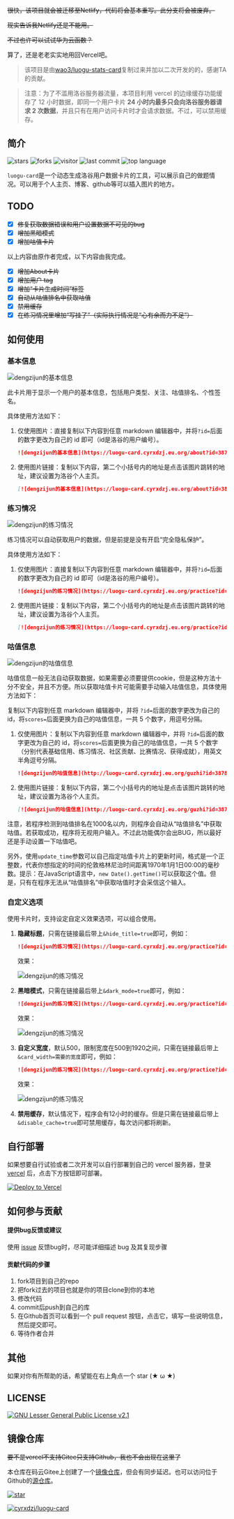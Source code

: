 ~~很快，该项目就会被迁移至Netlify，代码将会基本重写。此分支将会被废弃。~~

~~现实告诉我Netlify还是不能用。~~

~~不过也许可以试试华为云函数？~~

算了，还是老老实实地用回Vercel吧。

> 该项目是由[wao3/luogu-stats-card](https://github.com/wao3/luogu-stats-card)复制过来并加以二次开发的的，感谢TA的贡献。

> 注意：为了不滥用洛谷服务器流量，本项目利用 vercel 的边缘缓存功能缓存了 12 小时数据，即同一个用户卡片 **24 小时内最多只会向洛谷服务器请求 2 次数据**，并且只有在用户访问卡片时才会请求数据。不过，可以禁用缓存。
## 简介

![stars](https://badgen.net/github/stars/cyrxdzj/luogu-card?cache=600)
![forks](https://badgen.net/github/forks/cyrxdzj/luogu-card?cache=600)
![visitor](https://visitor-badge.laobi.icu/badge?page_id=luogu-card)
![last commit](https://badgen.net/github/last-commit/cyrxdzj/luogu-card?cache=600)
![top language](https://img.shields.io/github/languages/top/cyrxdzj/luogu-card)

`luogu-card`是一个动态生成洛谷用户数据卡片的工具，可以展示自己的做题情况。可以用于个人主页、博客、github等可以插入图片的地方。

## TODO

- [x] ~~修复获取数据错误和用户设置数据不可见的bug~~
- [x] ~~增加黑暗模式~~
- [x] ~~增加咕值卡片~~

以上内容由原作者完成，以下内容由我完成。

- [x] ~~增加About卡片~~
- [x] ~~增加用户 tag~~
- [x] ~~增加“卡片生成时间”标签~~
- [x] ~~自动从咕值排名中获取咕值~~
- [x] ~~禁用缓存~~
- [x] ~~在练习情况里增加“写挂了”（实际执行情况是“心有余而力不足”）~~

## 如何使用

### 基本信息

![dengzijun的基本信息](https://luogu-card.cyrxdzj.eu.org/about?id=387836)

此卡片用于显示一个用户的基本信息，包括用户类型、关注、咕值排名、个性签名。

具体使用方法如下：

1. 仅使用图片：直接复制以下内容到任意 markdown 编辑器中，并将`?id=`后面的数字更改为自己的 id 即可（id是洛谷的用户编号）。

   ```markdown
   ![dengzijun的基本信息](https://luogu-card.cyrxdzj.eu.org/about?id=387836)
   ```

2. 使用图片链接：复制以下内容，第二个小括号内的地址是点击该图片跳转的地址，建议设置为洛谷个人主页。

   ```markdown
   [![dengzijun的基本信息](https://luogu-card.cyrxdzj.eu.org/about?id=387836)](https://github.com/cyrxdzj/luogu-card)
   ```

### 练习情况

![dengzijun的练习情况](https://luogu-card.cyrxdzj.eu.org/practice?id=387836)

练习情况可以自动获取用户的数据，但是前提是没有开启“完全隐私保护”。

具体使用方法如下：

1. 仅使用图片：直接复制以下内容到任意 markdown 编辑器中，并将`?id=`后面的数字更改为自己的 id 即可（id是洛谷的用户编号）。

   ```markdown
   ![dengzijun的练习情况](https://luogu-card.cyrxdzj.eu.org/practice?id=387836)
   ```

2. 使用图片链接：复制以下内容，第二个小括号内的地址是点击该图片跳转的地址，建议设置为洛谷个人主页。

   ```markdown
   [![dengzijun的练习情况](https://luogu-card.cyrxdzj.eu.org/practice?id=387836)](https://github.com/cyrxdzj/luogu-card)
   ```

### 咕值信息

![dengzijun的咕值信息](https://luogu-card.cyrxdzj.eu.org/guzhi?id=387836)

咕值信息一般无法自动获取数据，如果需要必须要提供cookie，但是这种方法十分不安全，并且不方便。所以获取咕值卡片可能需要手动输入咕值信息，具体使用方法如下：

复制以下内容到任意 markdown 编辑器中，并将 `?id=`后面的数字更改为自己的 id，将`scores=`后面更换为自己的咕值信息，一共 5 个数字，用逗号分隔。

1. 仅使用图片：复制以下内容到任意 markdown 编辑器中，并将 `?id=`后面的数字更改为自己的 id，将`scores=`后面更换为自己的咕值信息，一共 5 个数字（分别代表基础信用、练习情况、社区贡献、比赛情况、获得成就），用英文半角逗号分隔。

   ```markdown
   ![dengzijun的咕值信息](http://luogu-card.cyrxdzj.eu.org/guzhi?id=387836&scores=100,70,25,45,0)
   ```
   
2. 使用图片链接：复制以下内容，第二个小括号内的地址是点击该图片跳转的地址，建议设置为洛谷个人主页。
   ```markdown
   [![dengzijun的咕值信息](http://luogu-card.cyrxdzj.eu.org/guzhi?id=387836&scores=100,70,25,45,0)](https://github.com/cyrxdzj/luogu-card)
   ```
   

注意，若程序检测到咕值排名在1000名以内，则程序会自动从“咕值排名”中获取咕值。若获取成功，程序将无视用户输入。不过此功能偶尔会出BUG，所以最好还是手动设置一下咕值吧。

另外，使用`update_time`参数可以自己指定咕值卡片上的更新时间，格式是一个正整数，代表你想指定的时间的伦敦格林尼治时间距离1970年1月1日00:00的毫秒数。提示：在JavaScript语言中，`new Date().getTime()`可以获取这个值。但是，只有在程序无法从“咕值排名”中获取咕值时才会采信这个输入。


### 自定义选项

使用卡片时，支持设定自定义效果选项，可以组合使用。

1. **隐藏标题**，只需在链接最后带上`&hide_title=true`即可，例如：

   ```markdown
   ![dengzijun的练习情况](https://luogu-card.cyrxdzj.eu.org/practice?id=387836&hide_title=true)
   ```

   效果：

   ![dengzijun的练习情况](https://luogu-card.cyrxdzj.eu.org/practice?id=387836&hide_title=1)

2. **黑暗模式**，只需在链接最后带上`&dark_mode=true`即可，例如：

   ```markdown
   ![dengzijun的练习情况](https://luogu-card.cyrxdzj.eu.org/practice?id=387836&dark_mode=true)
   ```

   效果：

   ![dengzijun的练习情况](https://luogu-card.cyrxdzj.eu.org/practice?id=387836&dark_mode=true)
3. **自定义宽度**，默认500，限制宽度在500到1920之间，只需在链接最后带上`&card_width=需要的宽度`即可，例如：

   ```markdown
   ![dengzijun的练习情况](https://luogu-card.cyrxdzj.eu.org/practice?id=387836&card_width=750)
   ```

   效果：

   ![dengzijun的练习情况](https://luogu-card.cyrxdzj.eu.org/practice?id=387836&card_width=750)
   
4. **禁用缓存**，默认情况下，程序会有12小时的缓存。但是只需在链接最后带上`&disable_cache=true`即可禁用缓存，每次访问都将刷新。

## 自行部署

如果想要自行试验或者二次开发可以自行部署到自己的 vercel 服务器，登录 [vercel](https://vercel.com/) 后，点击下方按钮即可部署。

[![Deploy to Vercel](https://vercel.com/button)](https://vercel.com/import/project?template=https://github.com/cyrxdzj/luogu-card)

## 如何参与贡献

#### 提供bug反馈或建议

使用 [issue](https://github.com/cyrxdzj/luogu-card/issues) 反馈bug时，尽可能详细描述 bug 及其复现步骤

#### 贡献代码的步骤

1. fork项目到自己的repo
2. 把fork过去的项目也就是你的项目clone到你的本地
3. 修改代码
4. commit后push到自己的库
5. 在Github首页可以看到一个 pull request 按钮，点击它，填写一些说明信息，然后提交即可。
6. 等待作者合并

## 其他

如果对你有所帮助的话，希望能在右上角点一个 star (★ ω ★)

## LICENSE

[![GNU Lesser General Public License v2.1](https://badgen.net/github/license/cyrxdzj/luogu-card)](https://github.com/cyrxdzj/luogu-card/blob/master/LICENSE)

## 镜像仓库

~~要不是vercel不支持Gitee只支持Github，我也不会出现在这里了~~

本仓库在码云Gitee上创建了一个[镜像仓库](https://gitee.com/cyrxdzj/luogu-card)，但会有同步延迟。也可以访问位于Github的[源仓库](https://github.com/cyrxdzj/luogu-card)。

[![star](https://gitee.com/cyrxdzj/luogu-card/badge/star.svg?theme=dark)](https://gitee.com/cyrxdzj/luogu-card/stargazers)

[![cyrxdzj/luogu-card](https://gitee.com/cyrxdzj/luogu-card/widgets/widget_card.svg?colors=eae9d7,2e2f29,272822,484a45,eae9d7,747571)](https://gitee.com/cyrxdzj/luogu-card)
